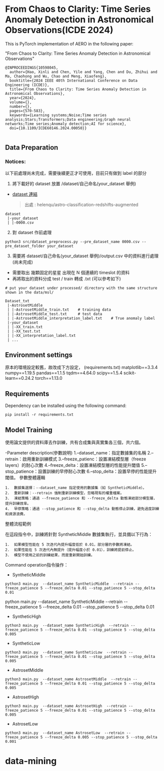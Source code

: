 # From Chaos to Clarity: Time Series Anomaly Detection in Astronomical Observations(ICDE 2024)

This is PyTorch implementation of AERO in the following paper:

"From Chaos to Clarity: Time Series Anomaly Detection in Astronomical Observations"

```
@INPROCEEDINGS{10598045,
  author={Hao, Xinli and Chen, Yile and Yang, Chen and Du, Zhihui and Ma, Chaohong and Wu, Chao and Meng, Xiaofeng},
  booktitle={2024 IEEE 40th International Conference on Data Engineering (ICDE)},
  title={From Chaos to Clarity: Time Series Anomaly Detection in Astronomical Observations},
  year={2024},
  volume={},
  number={},
  pages={570-583},
  keywords={Learning systems;Noise;Time series analysis;Stars;Transformers;Data engineering;Graph neural networks;Time series;Anomaly detection;AI for science},
  doi={10.1109/ICDE60146.2024.00050}}


```



## Data Preparation

### Notices:

以下前處理尚未完成，需要後續更正才可使用，目前只有做到 label 的部分

1. 將下載好的 dataset 放置 /dataset/自己命名(your_dataset 舉例)

- [dataset 連結](https://huggingface.co/datasets/helenqu/astro-classification-redshifts-augmented?row=3)
  > 出處 : helenqu/astro-classification-redshifts-augmented

```
dataset
 |-your_dataset
 | |-0000.csv
```

2. 對 dataset 作前處理

```
python3 src/dataset_preprocess.py --pre_dataset_name 0000.csv --pre_dataset_folder your_dataset
```

3. 需要將 dataset/自己命名(your_dataset 舉例)/output.csv 中的資料進行處理(尚未完成)

- 需要取出 幾顆固定的星星 出現在 N 個連續的 timeslot 的資料
- 再將取出的資料分成 test / train 轉成 .txt (可以參考如下)

```
# put your dataset under processed/ directory with the same structure shown in the data/msl/

Dataset_txt
 |-AstrosetMiddle
 | |-AstrosetMiddle_train.txt    # training data
 | |-AstrosetMiddle_test.txt     # test data
 | |-AstrosetMiddle_interpretation_label.txt    # True anomaly label
 |-your_dataset
 | |-XX_train.txt
 | |-XX_test.txt
 | |-XX_interpretation_label.txt
 | ...
```
## Environment settings
原本的環境設定較舊，故改成下方設定，
(requirements.txt)
matplotlib==3.3.4
numpy==1.19.5
pandas==1.1.5
tqdm==4.64.0
scipy==1.5.4
scikit-learn==0.24.2
torch==1.13.0

## Requirements

Dependency can be installed using the following command:

```
pip install -r requirements.txt
```

## Model Training
使用論文提供的資料庫去作訓練，共有合成集與真實集各三個，共六個。

-Parameter description(參數說明)
 1.–dataset_name：指定數據集的名稱
 2.–retrain：啟用重新訓練模式
 3.–freeze_patienc：設置凍結模型層（freeze layers）的耐心次數
 4.–freeze_delta：設置凍結模型層的性能提升閾值
 5.–stop_patience：設置訓練的早停耐心次數
 6.–stop_delta：設置早停的性能提升閾值。
 參數整體邏輯

	1.	數據集選擇：--dataset_name 指定使用的數據集（如 SyntheticMiddle）。
	2.	重新訓練：--retrain 強制重新訓練模型，忽略現有的權重檔案。
	3.	凍結策略：通過 --freeze_patience 和 --freeze_delta 動態凍結部分模型層，提升訓練效率。
	4.	早停策略：通過 --stop_patience 和 --stop_delta 動態停止訓練，避免過度訓練和資源浪費。

整體流程範例

在這段指令中，訓練將針對 SyntheticMiddle 數據集執行，並具備以下行為：

	1.	如果模型性能在 5 次迭代內提升幅度低於 0.01，部分層的參數將凍結。
	2.	如果性能在 5 次迭代內無提升（提升幅度小於 0.01），訓練將提前停止。
	3.	模型不使用之前的訓練結果，而是重新開始訓練。

Command operation指令操作：
- SyntheticMiddle

```
python3 main.py  --dataset_name SyntheticMiddle  --retrain --freeze_patience 5 --freeze_delta 0.01 --stop_patience 5 --stop_delta 0.01
```

python main.py --dataset_name SyntheticMiddle --retrain --freeze_patience 5 --freeze_delta 0.01 --stop_patience 5 --stop_delta 0.01

- SyntheticHigh

```
python3 main.py  --dataset_name SyntheticHigh  --retrain --freeze_patience 5 --freeze_delta 0.01 --stop_patience 5 --stop_delta 0.005
```

- SyntheticLow

```
python3 main.py  --dataset_name SyntheticLow  --retrain --freeze_patience 5 --freeze_delta 0.01 --stop_patience 5 --stop_delta 0.005
```

- AstrosetMiddle

```
python3 main.py  --dataset_name AstrosetMiddle  --retrain --freeze_patience 5 --freeze_delta 0.01 --stop_patience 5 --stop_delta 0.005
```

- AstrosetHigh

```
python3 main.py  --dataset_name AstrosetHigh  --retrain --freeze_patience 5 --freeze_delta 0.01 --stop_patience 5 --stop_delta 0.005
```

- AstrosetLow

```
python3 main.py  --dataset_name AstrosetLow  --retrain --freeze_patience 5 --freeze_delta 0.005 --stop_patience 5 --stop_delta 0.001
```

# data-mining
